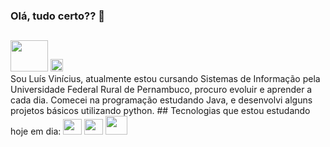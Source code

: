 ### Olá, tudo certo?? 👋
##
<div>
         <a href="https://www.instagram.com/_lsvinicius/" target="_blank"><img height=50 width=60 src="https://img.shields.io/badge/Instagram-E4405F?style=for-the-badge&logo=instagram&logoColor=white" target="_blank"></a>
         <a href="#" target="_blank"><img height=20 width=20 src="https://img.shields.io/badge/LinkedIn-0077B5?style=for-the-badge&logo=linkedin&logoColor=white" target="_blank"></a>
</div>
Sou Luís Vinícius, atualmente estou cursando Sistemas de Informação pela Universidade Federal Rural de Pernambuco, procuro evoluir e aprender a cada dia.
Comecei na programação estudando Java, e desenvolvi alguns projetos básicos utilizando python.
##
Tecnologias que estou estudando hoje em dia:
<div style="display: inline-block">
          <img height=25 width=30 src="https://cdn.jsdelivr.net/gh/devicons/devicon/icons/html5/html5-original.svg" />
          <img height=25 width=30 src="https://cdn.jsdelivr.net/gh/devicons/devicon/icons/css3/css3-original.svg" />
          <img height=30 width=35 src="https://cdn.jsdelivr.net/gh/devicons/devicon/icons/mysql/mysql-original-wordmark.svg" />
</div>





          



          
